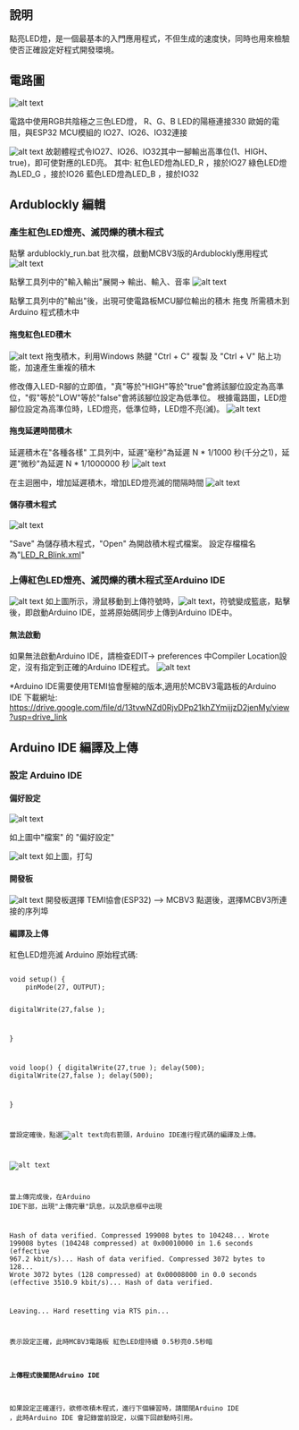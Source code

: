 
## 說明

點亮LED燈，是一個最基本的入門應用程式，不但生成的速度快，同時也用來檢驗使否正確設定好程式開發環境。

## 電路圖

![alt text](images/1708149608259.png)

電路中使用RGB共陰極之三色LED燈，
R、G、B LED的陽極連接330 歐姆的電阻，與ESP32 MCU模組的 IO27、IO26、IO32連接

![alt text](images/1708149669611.png)
故韌體程式令IO27、IO26、IO32其中一腳輸出高準位(1、HIGH、true)，即可使對應的LED亮。
其中:
紅色LED燈為LED_R ，接於IO27
綠色LED燈為LED_G ，接於IO26
藍色LED燈為LED_B ，接於IO32

## Ardublockly 編輯

### 產生紅色LED燈亮、滅閃爍的積木程式

點擊 ardublockly_run.bat 批次檔，啟動MCBV3版的Ardublockly應用程式
![alt text](images/image.png)

點擊工具列中的"輸入輸出"展開-> 輸出、輸入、音率
![alt text](images/image-1.png)

點擊工具列中的"輸出"後，出現可使電路板MCU腳位輸出的積木
拖曳 所需積木到Arduino 程式積木中

#### 拖曳紅色LED積木

![alt text](images/image-2.png)
拖曳積木，利用Windows 熱鍵 "Ctrl + C" 複製 及 "Ctrl + V" 貼上功能，加速產生重複的積木

修改傳入LED-R腳的立即值，"真"等於"HIGH"等於"true"會將該腳位設定為高準位，"假"等於"LOW"等於"false"會將該腳位設定為低準位。 根據電路圖，LED燈腳位設定為高準位時，LED燈亮，低準位時，LED燈不亮(滅)。
![alt text](images/image-3.png)

#### 拖曳延遲時間積木

延遲積木在"各種各樣" 工具列中，延遲"毫秒"為延遲 N * 1/1000 秒(千分之1)，延遲"微秒"為延遲 N * 1/1000000 秒
![alt text](images/image-4.png)

在主迴圈中，增加延遲積木，增加LED燈亮滅的間隔時間
![alt text](images/image-5.png)

#### 儲存積木程式

![alt text](images/image-6.png)

"Save" 為儲存積木程式，"Open" 為開啟積木程式檔案。
設定存檔檔名為"<a href="LED_R_Blink.xml">LED_R_Blink.xml</a>"

### 上傳紅色LED燈亮、滅閃爍的積木程式至Arduino IDE

![alt text](images/image-7.png)
如上圖所示，滑鼠移動到上傳符號時，![alt text](images/image-8.png)，符號變成籃底，點擊後，即啟動Arduino IDE，並將原始碼同步上傳到Arduino IDE中。

#### 無法啟動

如果無法啟動Arduino IDE，請檢查EDIT-> preferences 中Compiler Location設定，沒有指定到正確的Arduino IDE程式。
![alt text](images/image-9.png)

*Arduino IDE需要使用TEMI協會壓縮的版本,適用於MCBV3電路板的Arduino IDE 下載網址:
https://drive.google.com/file/d/13tvwNZd0RjvDPp21khZYmijjzD2jenMy/view?usp=drive_link

## Arduino IDE 編譯及上傳

### 設定 Arduino IDE

#### 偏好設定

![alt text](images/image-10.png)

如上圖中"檔案" 的 "偏好設定"

![alt text](images/image-11.png)
如上圖，打勾

#### 開發板

![alt text](images/image-12.png)
開發板選擇 TEMI協會(ESP32) --> MCBV3
點選後，選擇MCBV3所連接的序列埠

#### 編譯及上傳

<p>紅色LED燈亮滅 Arduino 原始程式碼:</p>
<pre><code>
void setup() {
  	pinMode(27, OUTPUT);

digitalWrite(27,false );

}

void loop() {
digitalWrite(27,true );
delay(500);
digitalWrite(27,false );
delay(500);

}

當設定確後，點選![alt text](images/image-13.png)向右箭頭，Arduino IDE進行程式碼的編譯及上傳。

![alt text](images/image-14.png)

當上傳完成後，在Arduino IDE下部，出現"上傳完畢"訊息，以及訊息框中出現

Hash of data verified.
Compressed 199008 bytes to 104248...
Wrote 199008 bytes (104248 compressed) at 0x00010000 in 1.6 seconds (effective 967.2 kbit/s)...
Hash of data verified.
Compressed 3072 bytes to 128...
Wrote 3072 bytes (128 compressed) at 0x00008000 in 0.0 seconds (effective 3510.9 kbit/s)...
Hash of data verified.

Leaving...
Hard resetting via RTS pin...

表示設定正確，此時MCBV3電路板 紅色LED燈持續 0.5秒亮0.5秒暗

#### 上傳程式後關閉Adruino IDE

如果設定正確運行，欲修改積木程式，進行下個練習時，請關閉Arduino IDE ，此時Arduino IDE 會記錄當前設定，以備下回啟動時引用。
